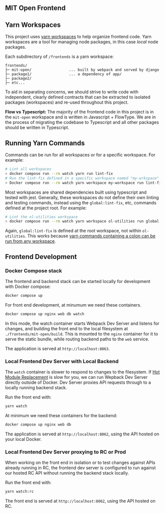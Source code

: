 ## MIT Open Frontend

## Yarn Workspaces

This project uses [yarn workspaces](https://yarnpkg.com/features/workspaces) to help organize frontend code. Yarn workspaces are a tool for managing node packages, in this case _local_ node packages.

Each subdirectory of `/frontends` is a yarn workspace:

```
frontends/
├─ mit-open/                 ... built by webpack and served by django
├─ package1/                 ... a dependency of app/
├─ package2/
├─ etc...
```

To aid in separating concerns, we should strive to write code with independent, clearly defined contracts that can be extracted to isolated packages (workspaces) and re-used throughout this project.

**Flow vs Typescript:** The majority of the frontend code in this project is in the `mit-open` workspace and is written in Javascript + FlowType. We are in the process of migrating the codebase to Typescript and all other packages should be written in Typescript.

## Running Yarn Commands

Commands can be run for all workspaces or for a specific workspace. For example:

```bash
# Lint all workspaces
> docker compose run --rm watch yarn run lint-fix
# Run the lint-fix defined in a specific workspace named "my-wrkspace"
> Docker compose run --rm watch yarn workspace my-workspace run lint-fix
```

Most workspaces are shared dependencies built using typescript and tested with jest. Generally, these workspaces do not define their own linting and testing commands, instead using the `global:lint-fix`, etc, commands defined at the project root. For example:

```bash
# Lint the ol-utilities workspace
> docker compose run --rm watch yarn workspace ol-utilities run global:lint-fix
```

Again, `global:lint-fix` is defined at the root workspace, not within `ol-utilities`. This works because [yarn commands containing a colon can be run from any workspace](https://yarnpkg.com/getting-started/qa#how-to-share-scripts-between-workspaces).

## Frontend Development

### Docker Compose stack

The frontend and backend stack can be started locally for development with Docker compose:

```bash
docker compose up
```

For front end development, at minumum we need these containers.

```bash
docker compose up nginx web db watch
```

In this mode, the watch container starts Webpack Dev Server and listens for changes, and building the front end to the local filesystem at `./frontends/mit-open/build`. This is mounted to the `nginx` container for it to serve the static bundle, while routing backend paths to the `web` service.

The application is served at `http://localhost:8063`.

### Local Frontend Dev Server with Local Backend

The `watch` container is slower to respond to changes to the filesystem. If [Hot Module Replacement](https://webpack.js.org/concepts/hot-module-replacement/) is slow for you, we can run Wepback Dev Server directly outside of Docker. Dev Server proxies API requests through to a locally running backend stack.

Run the front end with:

```bash
yarn watch
```

At minimum we need these containers for the backend:

```bash
docker compose up nginx web db
```

The application is served at `http://localhost:8062`, using the API hosted on your local Docker.

### Local Frontend Dev Server proxying to RC or Prod

When working on the front end in isolation or to test changes against APIs already running in RC, the frontend dev server is configured to run against our hosted RC API without running the backend stack locally.

Run the front end with:

```bash
yarn watch:rc
```

The front end is served at `http://localhost:8062`, using the API hosted on RC.
